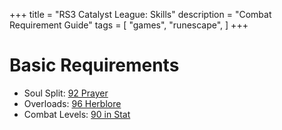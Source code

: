 +++
title = "RS3 Catalyst League: Skills"
description = "Combat Requirement Guide"
tags = [
	"games",
	"runescape",
]
+++

# Basic Requirements

- Soul Split: [92 Prayer](/rs3/skills#prayer)
- Overloads: [96 Herblore](/rs3/skills#herblore)
- Combat Levels: [90 in Stat](/rs3/skills#combat)
